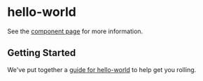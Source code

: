 hello-world
================

See the [component page](http://ds82.github.io/hello-world) for more information.

## Getting Started

We've put together a [guide for hello-world](http://www.polymer-project.org/docs/start/reusableelements.html) to help get you rolling.
